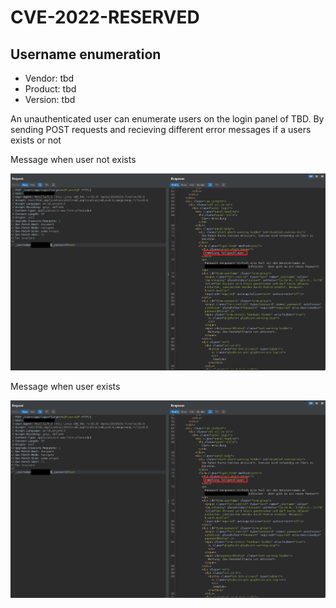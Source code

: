 # CVE-2022-RESERVED


## Username enumeration
- Vendor: tbd
- Product: tbd
- Version: tbd

An unauthenticated user can enumerate users on the login panel of TBD. By sending POST requests and recieving different error messages if a users exists or not

Message when user not exists

![wwww](https://github.com/evildrummer/MyOwnCVEs/blob/main/CVE-2022-RESERVED/iServ_Existing.png)

Message when user exists

![exists](https://github.com/evildrummer/MyOwnCVEs/blob/main/CVE-2022-RESERVED/iServ_Existing.png)
